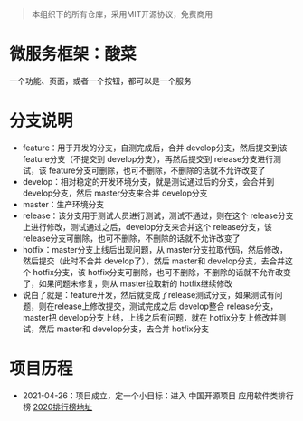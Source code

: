 > 本组织下的所有仓库，采用MIT开源协议，免费商用
# 微服务框架：酸菜
一个功能、页面，或者一个按钮，都可以是一个服务

# 分支说明
- feature：用于开发的分支，自测完成后，合并 develop分支，然后提交到该 feature分支（不提交到 develop分支），再然后提交到 release分支进行测试，该 feature分支可删除，也可不删除，不删除的话就不允许改变了
- develop：相对稳定的开发环境分支，就是测试通过后的分支，会合并到 develop分支，然后 master分支来合并 develop分支
- master：生产环境分支
- release：该分支用于测试人员进行测试，测试不通过，则在这个 release分支上进行修改，测试通过之后，develop分支来合并这个 release分支，该 release分支可删除，也可不删除，不删除的话就不允许改变了
- hotfix：master分支上线后出现问题，从 master分支拉取代码，然后修改，然后提交（此时不合并 develop了），然后 master和 develop分支，去合并这个 hotfix分支，该 hotfix分支可删除，也可不删除，不删除的话就不允许改变了，如果问题未修复，则从 master拉取新的 hotfix继续修改
- 说白了就是：feature开发，然后就变成了release测试分支，如果测试有问题，则在release上修改提交，测试完成之后 develop整合 release分支，master把 develop分支上线，上线之后有问题，就在 hotfix分支上修改并测试，然后 master和 develop分支，去合并 hotfix分支

# 项目历程

- 2021-04-26：项目成立，定一个小目标：进入 中国开源项目 应用软件类排行榜 [2020排行榜地址](https://www.oschina.net/project/top_cn_2020?sort=1)
